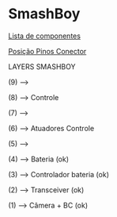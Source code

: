 # SmashBoy

[Lista de componentes](https://docs.google.com/spreadsheets/d/1D1GIcy4P2cfkP9AKwlNsk9UkS25Sl03CtQvyfefxdTE/edit#gid=0)

[Posição Pinos Conector](https://docs.google.com/spreadsheets/d/1PznWzXu9q9Dlj_FaWwlBaMU61vmlcZUDXJRLBAa3UJ4/edit#gid=0)

 
LAYERS SMASHBOY

(9) --> 

(8) --> Controle

(7) --> 

(6) --> Atuadores Controle

(5) -->

(4) --> Bateria  (ok)

(3) --> Controlador bateria  (ok)

(2) --> Transceiver  (ok)

(1) --> Câmera + BC  (ok)
